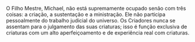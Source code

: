 ﻿O Filho Mestre, Michael, não está supremamente ocupado senão com três coisas: a criação, a sustentação e a ministração. Ele não participa pessoalmente do trabalho judicial do universo. Os Criadores nunca se assentam para o julgamento das suas criaturas; isso é função exclusiva de criaturas com um alto aperfeiçoamento e de experiência real com criaturas.
